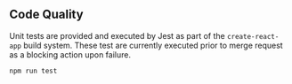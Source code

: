## Code Quality

Unit tests are provided and executed by Jest as part of the `create-react-app`
build system. These test are currently executed prior to merge request as a
blocking action upon failure.

```bash
npm run test
```
